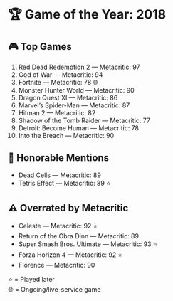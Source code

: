 # 🏆 Game of the Year: 2018

## 🎮 Top Games

1. Red Dead Redemption 2 — Metacritic: 97  
2. God of War — Metacritic: 94  
3. Fortnite — Metacritic: 78 🌐  
4. Monster Hunter World — Metacritic: 90  
5. Dragon Quest XI — Metacritic: 86  
6. Marvel’s Spider-Man — Metacritic: 87  
7. Hitman 2 — Metacritic: 82  
8. Shadow of the Tomb Raider — Metacritic: 77  
9. Detroit: Become Human — Metacritic: 78  
10. Into the Breach — Metacritic: 90  

## 🏅 Honorable Mentions

- Dead Cells — Metacritic: 89  
- Tetris Effect — Metacritic: 89 ⭐  

## ⚠️ Overrated by Metacritic

- Celeste — Metacritic: 92 ⭐  
- Return of the Obra Dinn — Metacritic: 89  
- Super Smash Bros. Ultimate — Metacritic: 93 ⭐  
- Forza Horizon 4 — Metacritic: 92 ⭐  
- Florence — Metacritic: 90  

⭐ = Played later  
🌐 = Ongoing/live-service game